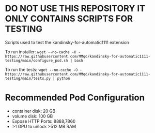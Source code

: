 # DO NOT USE THIS REPOSITORY IT ONLY CONTAINS SCRIPTS FOR TESTING
Scripts used to test the kandinsky-for-automatic1111 extension

To run installer:
`wget --no-cache -O - https://raw.githubusercontent.com/MMqd/kandinsky-for-automatic1111-testing/main/configure_pod.sh | bash`

To run the tests:
`wget --no-cache -O - https://raw.githubusercontent.com/MMqd/kandinsky-for-automatic1111-testing/main/tests.py | python`

# Recommended Pod Configuration
* container disk: 20 GB
* volume disk: 100 GB
* Expose HTTP Ports: 8888,7860
* \>1 GPU to unlock >512 MB RAM
